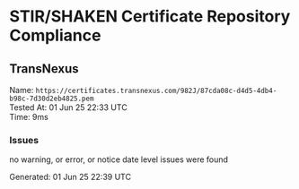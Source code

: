 # STIR/SHAKEN Certificate Repository Compliance

## TransNexus

Name: `https://certificates.transnexus.com/982J/87cda08c-d4d5-4db4-b98c-7d30d2eb4825.pem`\
Tested At: 01 Jun 25 22:33 UTC\
Time: 9ms

### Issues

no warning, or error, or notice date level issues were found

Generated: 01 Jun 25 22:39 UTC